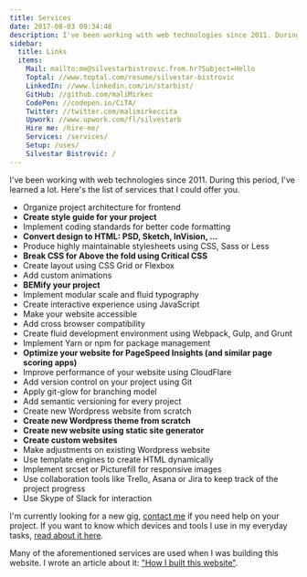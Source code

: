 ```yaml
---
title: Services
date: 2017-08-03 09:34:48
description: I've been working with web technologies since 2011. During this period, I've learned a lot. Here's the list of services that I could offer you.
sidebar:
  title: Links
  items:
    Mail: mailto:me@silvestarbistrovic.from.hr?Subject=Hello
    Toptal: //www.toptal.com/resume/silvestar-bistrovic
    LinkedIn: //www.linkedin.com/in/starbist/
    GitHub: //github.com/maliMirkec
    CodePen: //codepen.io/CiTA/
    Twitter: //twitter.com/malimirkeccita
    Upwork: //www.upwork.com/fl/silvestarb
    Hire me: /hire-me/
    Services: /services/
    Setup: /uses/
    Silvestar Bistrović: /
---
```


I've been working with web technologies since 2011. During this period, I've learned a lot. Here's the list of services that I could offer you.

- Organize project architecture for frontend
- **Create style guide for your project**
- Implement coding standards for better code formatting
- **Convert design to HTML: PSD, Sketch, InVision, ...**
- Produce highly maintainable stylesheets using CSS, Sass or Less
- **Break CSS for Above the fold using Critical CSS**
- Create layout using CSS Grid or Flexbox
- Add custom animations
- **BEMify your project**
- Implement modular scale and fluid typography
- Create interactive experience using JavaScript
- Make your website accessible
- Add cross browser compatibility
- Create fluid development environment using Webpack, Gulp, and Grunt
- Implement Yarn or npm for package management
- **Optimize your website for PageSpeed Insights (and similar page scoring apps)**
- Improve performance of your website using CloudFlare
- Add version control on your project using Git
- Apply git-glow for branching model
- Add semantic versioning for every project
- Create new Wordpress website from scratch
- **Create new Wordpress theme from scratch**
- **Create new website using static site generator**
- **Create custom websites**
- Make adjustments on existing Wordpress website
- Use template engines to create HTML dynamically
- Implement srcset or Picturefill for responsive images
- Use collaboration tools like Trello, Asana or Jira to keep track of the project progress
- Use Skype of Slack for interaction

I'm currently looking for a new gig, [contact me](/hire-me/) if you need help on your project.
If you want to know which devices and tools I use in my everyday tasks, [read about it here](/uses/).

Many of the aforementioned services are used when I was building this website. I wrote an article about it: ["How I built this website"](/how/).
